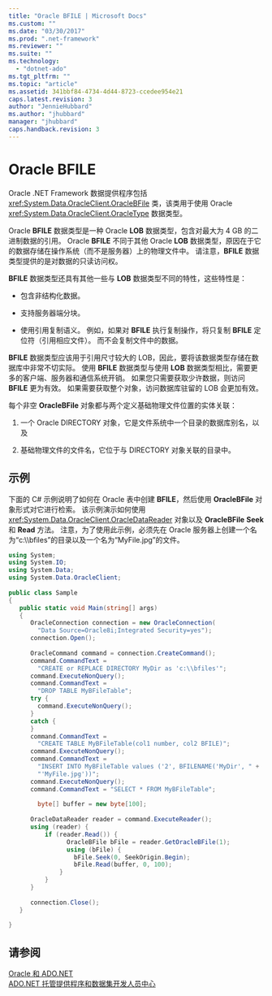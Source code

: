 ```yaml
---
title: "Oracle BFILE | Microsoft Docs"
ms.custom: ""
ms.date: "03/30/2017"
ms.prod: ".net-framework"
ms.reviewer: ""
ms.suite: ""
ms.technology: 
  - "dotnet-ado"
ms.tgt_pltfrm: ""
ms.topic: "article"
ms.assetid: 341bbf84-4734-4d44-8723-ccedee954e21
caps.latest.revision: 3
author: "JennieHubbard"
ms.author: "jhubbard"
manager: "jhubbard"
caps.handback.revision: 3
---
```

# Oracle BFILE
Oracle .NET Framework 数据提供程序包括 <xref:System.Data.OracleClient.OracleBFile> 类，该类用于使用 Oracle <xref:System.Data.OracleClient.OracleType> 数据类型。  
  
 Oracle **BFILE** 数据类型是一种 Oracle **LOB** 数据类型，包含对最大为 4 GB 的二进制数据的引用。  Oracle **BFILE** 不同于其他 Oracle **LOB** 数据类型，原因在于它的数据存储在操作系统（而不是服务器）上的物理文件中。  请注意，**BFILE** 数据类型提供的是对数据的只读访问权。  
  
 **BFILE** 数据类型还具有其他一些与 **LOB** 数据类型不同的特性，这些特性是：  
  
-   包含非结构化数据。  
  
-   支持服务器端分块。  
  
-   使用引用复制语义。  例如，如果对 **BFILE** 执行复制操作，将只复制 **BFILE** 定位符（引用相应文件）。  而不会复制文件中的数据。  
  
 **BFILE** 数据类型应该用于引用尺寸较大的 LOB，因此，要将该数据类型存储在数据库中非常不切实际。  使用 **BFILE** 数据类型与使用 **LOB** 数据类型相比，需要更多的客户端、服务器和通信系统开销。  如果您只需要获取少许数据，则访问 **BFILE** 更为有效。  如果需要获取整个对象，访问数据库驻留的 LOB 会更加有效。  
  
 每个非空 **OracleBFile** 对象都与两个定义基础物理文件位置的实体关联：  
  
1.  一个 Oracle DIRECTORY 对象，它是文件系统中一个目录的数据库别名，以及  
  
2.  基础物理文件的文件名，它位于与 DIRECTORY 对象关联的目录中。  
  
## 示例  
 下面的 C\# 示例说明了如何在 Oracle 表中创建 **BFILE**，然后使用 **OracleBFile** 对象形式对它进行检索。  该示例演示如何使用 <xref:System.Data.OracleClient.OracleDataReader> 对象以及 **OracleBFile** **Seek** 和 **Read** 方法。  注意，为了使用此示例，必须先在 Oracle 服务器上创建一个名为“c:\\\\bfiles”的目录以及一个名为“MyFile.jpg”的文件。  
  
```csharp  
using System;  
using System.IO;  
using System.Data;  
using System.Data.OracleClient;  
  
public class Sample  
{  
   public static void Main(string[] args)  
   {  
      OracleConnection connection = new OracleConnection(  
        "Data Source=Oracle8i;Integrated Security=yes");  
      connection.Open();  
  
      OracleCommand command = connection.CreateCommand();  
      command.CommandText =   
        "CREATE or REPLACE DIRECTORY MyDir as 'c:\\bfiles'";  
      command.ExecuteNonQuery();  
      command.CommandText =   
        "DROP TABLE MyBFileTable";  
      try {  
        command.ExecuteNonQuery();  
      }  
      catch {  
      }  
      command.CommandText =   
        "CREATE TABLE MyBFileTable(col1 number, col2 BFILE)";  
      command.ExecuteNonQuery();  
      command.CommandText =   
        "INSERT INTO MyBFileTable values ('2', BFILENAME('MyDir', " +  
        "'MyFile.jpg'))";  
      command.ExecuteNonQuery();  
      command.CommandText = "SELECT * FROM MyBFileTable";  
  
        byte[] buffer = new byte[100];  
  
      OracleDataReader reader = command.ExecuteReader();  
      using (reader) {  
          if (reader.Read()) {  
                OracleBFile bFile = reader.GetOracleBFile(1);  
                using (bFile) {  
                  bFile.Seek(0, SeekOrigin.Begin);  
                  bFile.Read(buffer, 0, 100);  
              }  
          }  
      }  
  
      connection.Close();  
   }  
  
}  
```  
  
## 请参阅  
 [Oracle 和 ADO.NET](../../../../docs/framework/data/adonet/oracle-and-adonet.md)   
 [ADO.NET 托管提供程序和数据集开发人员中心](http://go.microsoft.com/fwlink/?LinkId=217917)